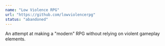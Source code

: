 ```yaml
---
name: "Low Violence RPG"
url: "https://github.com/lowviolencerpg"
status: "abandoned"
---
```

An attempt at making a "modern" RPG without relying on violent gameplay elements.
